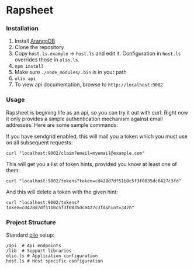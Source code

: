 # Rapsheet
### Installation
1. Install [ArangoDB](https://www.arangodb.com/)
1. Clone the repository
1. Copy `host.ls.example` -> `host.ls` and edit it.  Configuration in `host.ls` overrides those in `olio.ls`.
1. `npm install`
1. Make sure `./node_modules/.bin` is in your path
1. `olio api`
1. To view api documentation, browse to `http://localhost:9002`

### Usage
Rapsheet is begining life as an api, so you can try it out with curl.  Right now it only provides a simple authentication mechanism against email addresses.  Here are some sample commands:

If you have sendgrid enabled, this will mail you a token which you must use on all subsequent requests:

`curl "localhost:9002/claim?email=myemail@example.com"`

This will get you a list of token hints, provided you know at least one of them:

`curl "localhost:9002/tokens?token=cd428d7df51b0c5f3f0835dc0427c3fd"`

And this will delete a token with the given hint:

`curl "localhost:9002/tokens?token=cd428d7df51b0c5f3f0835dc0427c3fd&hint=347h"`

### Project Structure
Standard [olio](https://github.com/naturalethic/olio) setup:

```
/api  # Api endpoints
/lib  # Support libraries
olio.ls # Application configuration
host.ls # Host specific configuration
```
